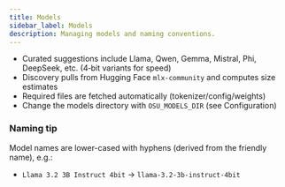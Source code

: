 ```yaml
---
title: Models
sidebar_label: Models
description: Managing models and naming conventions.
---
```


- Curated suggestions include Llama, Qwen, Gemma, Mistral, Phi, DeepSeek, etc. (4‑bit variants for speed)
- Discovery pulls from Hugging Face `mlx-community` and computes size estimates
- Required files are fetched automatically (tokenizer/config/weights)
- Change the models directory with `OSU_MODELS_DIR` (see Configuration)

### Naming tip

Model names are lower-cased with hyphens (derived from the friendly name), e.g.:

- `Llama 3.2 3B Instruct 4bit` → `llama-3.2-3b-instruct-4bit`

